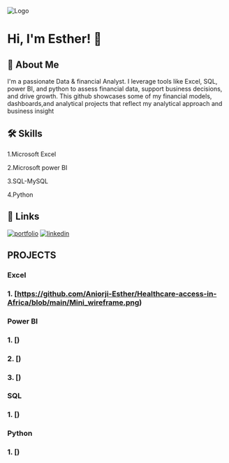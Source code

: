 ![Logo](https://github-readme-stats.vercel.app/api?username=Aniorji-Esther&&show_icons=true&title_color=ffffff&icon_color=bb2acf&text_color=daf7dc&bg_color=151515)


# Hi, I'm Esther! 👋 


## 🚀 About Me




I'm a passionate Data & financial Analyst.
I leverage tools like Excel, SQL, power BI, and python to assess financial data, support business decisions, and drive growth. 
This github showcases some of my financial models, dashboards,and analytical projects that reflect my analytical approach and business insight

## 🛠 Skills
1.Microsoft Excel

2.Microsoft power BI

3.SQL-MySQL

4.Python


## 🔗 Links
[![portfolio](https://img.shields.io/badge/my_portfolio-000?style=for-the-badge&logo=ko-fi&logoColor=white)](https://ANIORJI-ESTHER.com/)
[![linkedin](https://img.shields.io/badge/linkedin-0A66C2?style=for-the-badge&logo=linkedin&logoColor=white)](https://www.linkedin.com/)



## PROJECTS

### Excel
 ###  1. [https://github.com/Aniorji-Esther/Healthcare-access-in-Africa/blob/main/Mini_wireframe.png)

### Power BI
 ###  1. [)
 ###  2. [)
 ###  3. [)

### SQL
 ###  1. [)

### Python
 ###  1. [)
